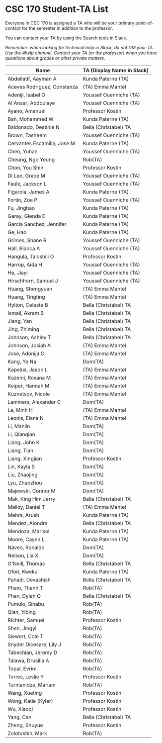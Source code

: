 # CSC 170 Student-TA List

Everyone in CSC 170 is assigned a TA who will be your primary point-of-contact for the semester in addition to the professor. 

You can contact your TA by using the Search tools in Slack.

*Remember: when looking for technical help in Slack, do not DM your TA. Use the #help channel. Contact your TA (or the professor) when you have questions about grades or other private matters.*

| Name             | TA (Display Name in Slack) |
| ---------------------------- | -------------------------- |
| Abdellatif, Aayman A    | Kunda Paterne (TA)    |
| Aceves Rodriguez, Constanza | (TA) Emma Mantel     |
| Adeniji, Isabel O      | Youssef Ouenniche (TA)  |
| Al Ansar, Abdoulaye     | Youssef Ouenniche (TA)  |
| Ayano, Amanuel       | Professor Kostin     |
| Bah, Mohammed W       | Kunda Paterne (TA)    |
| Baldonado, Destinie N    | Bella (Christabel) TA   |
| Brown, Tasheem       | Youssef Ouenniche (TA)  |
| Cervantes Escamilla, Jose M | Kunda Paterne (TA)    |
| Chen, Yuhan         | Youssef Ouenniche (TA)  |
| Cheung, Ngo Yeung      | Rob(TA)          |
| Chon, You Shin       | Professor Kostin     |
| Di Leo, Grace M       | Youssef Ouenniche (TA)  |
| Faulx, Jackson L      | Youssef Ouenniche (TA)  |
| Figarola, James A      | Kunda Paterne (TA)    |
| Fortin, Zoe P        | Youssef Ouenniche (TA)  |
| Fu, Jinghao         | Kunda Paterne (TA)    |
| Garay, Glenda E       | Kunda Paterne (TA)    |
| Garcia Sanchez, Jennifer  | Kunda Paterne (TA)    |
| Ge, Hao           | Kunda Paterne (TA)    |
| Grimes, Shane R       | Youssef Ouenniche (TA)  |
| Hall, Bianca A       | Youssef Ouenniche (TA)  |
| Hangula, Taloshili O    | Professor Kostin     |
| Harrop, Aida H       | Youssef Ouenniche (TA)  |
| He, Jiayi          | Youssef Ouenniche (TA)  |
| Hirschhorn, Samuel J    | Youssef Ouenniche (TA)  |
| Huang, Shengyuan      | (TA) Emma Mantel     |
| Huang, Tingting       | (TA) Emma Mantel     |
| Hylton, Celeste B      | Bella (Christabel) TA   |
| Ismail, Akram B       | Bella (Christabel) TA   |
| Jiang, Yan         | Bella (Christabel) TA   |
| Jing, Zhiming        | Bella (Christabel) TA   |
| Johnson, Ashley T      | Bella (Christabel) TA   |
| Johnson, Josiah A      | (TA) Emma Mantel     |
| Jose, Adonija C       | (TA) Emma Mantel     |
| Kang, Ye Na         | Dom(TA)          |
| Kapelus, Jason L      | (TA) Emma Mantel     |
| Kazemi, Roxana M      | (TA) Emma Mantel     |
| Keiper, Hannah M      | (TA) Emma Mantel     |
| Kuznetsov, Nicole      | (TA) Emma Mantel     |
| Lammers, Alexander C    | Dom(TA)          |
| Le, Minh H         | (TA) Emma Mantel     |
| Leonis, Elana N       | (TA) Emma Mantel     |
| Li, Manlin         | Dom(TA)          |
| Li, Qianqian        | Dom(TA)          |
| Liang, John K        | Dom(TA)          |
| Liang, Tian         | Dom(TA)          |
| Liang, Xingjian       | Professor Kostin     |
| Lin, Kayla S        | Dom(TA)          |
| Liu, Zhaojing        | Dom(TA)          |
| Lyu, Zhaozhou        | Dom(TA)          |
| Majewski, Connor M     | Dom(TA)          |
| Mak, King Him Jerry     | Bella (Christabel) TA   |
| Malloy, Daniel T      | (TA) Emma Mantel     |
| Mehra, Arush        | Kunda Paterne (TA)    |
| Mendez, Alondra       | Bella (Christabel) TA   |
| Mendoza, Marisol      | Kunda Paterne (TA)    |
| Moore, Cayen L       | Kunda Paterne (TA)    |
| Naveo, Ronaldo       | Dom(TA)          |
| Nelson, Lia X        | Dom(TA)          |
| O'Neill, Thomas       | Bella (Christabel) TA   |
| Ofori, Kweku        | Kunda Paterne (TA)    |
| Pahadi, Devashish      | Bella (Christabel) TA   |
| Pham, Thanh T        | Rob(TA)          |
| Phan, Dylan Q        | Bella (Christabel) TA   |
| Pumulo, Sinabu       | Rob(TA)          |
| Qian, Yibing        | Rob(TA)          |
| Richter, Samuel       | Professor Kostin     |
| Shen, Jingyi        | Rob(TA)          |
| Siewert, Cole T       | Rob(TA)          |
| Snyder Dicesare, Lily J   | Rob(TA)          |
| Tabechian, Jeremy D     | Rob(TA)          |
| Talawa, Drusilla A     | Rob(TA)          |
| Topal, Evrim        | Rob(TA)          |
| Torres, Leslie Y      | Professor Kostin     |
| Turmanidze, Mariam     | Rob(TA)          |
| Wang, Xueting        | Professor Kostin     |
| Wong, Katie (Kyler)     | Professor Kostin     |
| Wu, Xiaoqi         | Professor Kostin     |
| Yang, Can          | Bella (Christabel) TA   |
| Zheng, Shuyue        | Professor Kostin     |
| Zolotukhin, Mark      | Rob(TA)          |